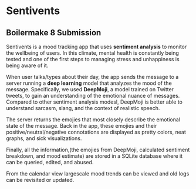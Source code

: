 # Sentivents
## Boilermake 8 Submission

Sentivents is a mood tracking app that uses **sentiment analysis** to monitor the wellbeing of users. In this climate, mental health is constantly being tested and one of the first steps to managing stress and unhappiness is being aware of it.

When user talks/types about their day, the app sends the message to a server running a **deep learning** model that analyzes the mood of the message. Specifically, we used **DeepMoji**, a model trained on Twitter tweets, to gain an understanding of the emotional nuance of messages. Compared to other sentiment analysis modesl, DeepMoji is better able to understand sarcasm, slang, and the context of realistic speech. 

The server returns the emojies that most closely describe the emotional state of the message. Back in the app, these emojies and their positive/neutral/negative connotations are displayed as pretty colors, neat graphs, and sick visualizations.

Finally, all the information,(the emojies from DeepMoji, calculated sentiment breakdown, and mood estimate) are stored in a SQLite database where it can be queried, edited, and abused.

From the calendar view largescale mood trends can be viewed and old logs can be revisited or updated.